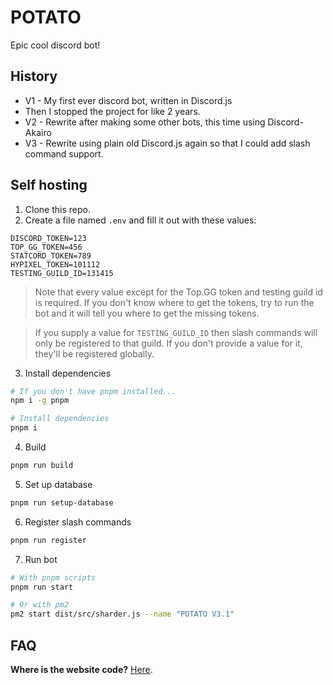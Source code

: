 # POTATO

Epic cool discord bot!

## History

-   V1 - My first ever discord bot, written in Discord.js
-   Then I stopped the project for like 2 years.
-   V2 - Rewrite after making some other bots, this time using Discord-Akairo
-   V3 - Rewrite using plain old Discord.js again so that I could add slash command support.

## Self hosting

1. Clone this repo.
2. Create a file named `.env` and fill it out with these values:

```env
DISCORD_TOKEN=123
TOP_GG_TOKEN=456
STATCORD_TOKEN=789
HYPIXEL_TOKEN=101112
TESTING_GUILD_ID=131415
```

> Note that every value except for the Top.GG token and testing guild id is required.
> If you don't know where to get the tokens, try to run the bot and it will tell you where to get the missing tokens.

> If you supply a value for `TESTING_GUILD_ID` then slash commands will only be registered to that guild. If you don't provide a value for it, they'll be registered globally.

3. Install dependencies

```bash
# If you don't have pnpm installed...
npm i -g pnpm

# Install dependencies
pnpm i
```

4. Build

```bash
pnpm run build
```

5. Set up database

```bash
pnpm run setup-database
```

6.  Register slash commands

```bash
pnpm run register
```

7. Run bot

```bash
# With pnpm scripts
pnpm run start

# Or with pm2
pm2 start dist/src/sharder.js --name "POTATO V3.1"
```

## FAQ
**Where is the website code?**
[Here](https://github.com/edazpotato/potato-website).
